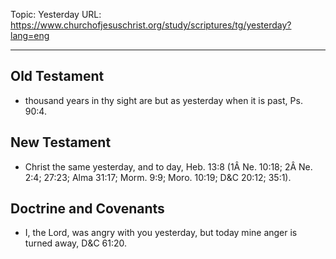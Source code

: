 Topic: Yesterday
URL: https://www.churchofjesuschrist.org/study/scriptures/tg/yesterday?lang=eng

---

## Old Testament

- thousand years in thy sight are but as yesterday when it is past, Ps. 90:4.

## New Testament

- Christ the same yesterday, and to day, Heb. 13:8 (1Â Ne. 10:18; 2Â Ne. 2:4; 27:23; Alma 31:17; Morm. 9:9; Moro. 10:19; D&C 20:12; 35:1).

## Doctrine and Covenants

- I, the Lord, was angry with you yesterday, but today mine anger is turned away, D&C 61:20.

